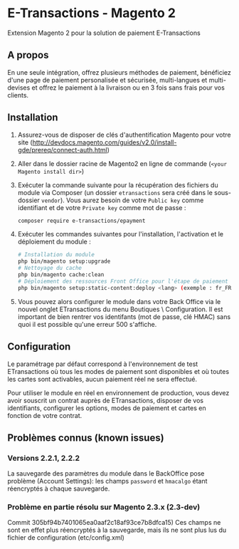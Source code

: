 # E-Transactions - Magento 2

Extension Magento 2 pour la solution de paiement E-Transactions

## A propos

En une seule intégration, offrez plusieurs méthodes de paiement, bénéficiez d'une page de paiement personalisée et sécurisée, multi-langues et multi-devises et offrez le paiement à la livraison ou en 3 fois sans frais pour vos clients.

## Installation

1. Assurez-vous de disposer de clés d'authentification Magento pour votre site (http://devdocs.magento.com/guides/v2.0/install-gde/prereq/connect-auth.html)

2. Aller dans le dossier racine de Magento2 en ligne de commande (`<your Magento install dir>`)

3. Exécuter la commande suivante pour la récupération des fichiers du module via Composer (un dossier `etransactions` sera créé dans le sous-dossier `vendor`). Vous aurez besoin de votre `Public key` comme identifiant et de votre `Private key` comme mot de passe :

    ```sh
	composer require e-transactions/epayment
    ```

4. Exécuter les commandes suivantes pour l'installation, l'activation et le déploiement du module :

    ```sh
    # Installation du module
    php bin/magento setup:upgrade
    # Nettoyage du cache
    php bin/magento cache:clean
    # Déploiement des ressources Front Office pour l'étape de paiement du tunnel de commande pour chaque langue du site (l'option <lang> est une liste séparée par des espaces de codes langue au format ISO-636, la liste est disponible en lançant la commande php bin/magento info:language:list)
    php bin/magento setup:static-content:deploy <lang> (exemple : fr_FR)
    ```

5. Vous pouvez alors configurer le module dans votre Back Office via le nouvel onglet ETransactions du menu Boutiques \ Configuration. Il est important de bien rentrer vos identifants (mot de passe, clé HMAC) sans quoi il est possible qu'une erreur 500 s'affiche.

## Configuration

Le paramétrage par défaut correspond à l'environnement de test ETransactions où tous les modes de paiement sont disponibles et où toutes les cartes sont activables, aucun paiement réel ne sera effectué.

Pour utiliser le module en réel en environnement de production, vous devez avoir souscrit un contrat auprès de ETransactions, disposer de vos identifiants, configurer les options, modes de paiement et cartes en fonction de votre contrat.

## Problèmes connus (known issues) 

### Versions 2.2.1, 2.2.2
La sauvegarde des paramètres du module dans le BackOffice pose problème (Account Settings): les champs `password` et `hmacalgo` étant réencryptés à chaque sauvegarde.

### Problème en partie résolu sur Magento 2.3.x (2.3-dev)
Commit 305bf94b7401065ea0aaf2c18af93ce7b8dfca15)
Ces champs ne sont en effet plus réencryptés à la sauvegarde, mais ils ne sont plus lus du fichier de configuration (etc/config.xml)
